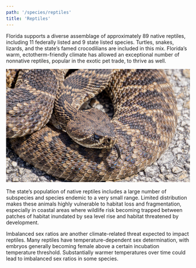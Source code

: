 ```yaml
---
path: '/species/reptiles'
title: 'Reptiles'
---
```


<content-header icon="reptiles" title="Reptiles">
</content-header>

Florida supports a diverse assemblage of approximately 89 native reptiles, including 11 federally listed and 9 state listed species. Turtles, snakes, lizards, and the state’s famed crocodilians are included in this mix. Florida’s warm, ectotherm-friendly climate has allowed an exceptional number of nonnative reptiles, popular in the exotic pet trade, to thrive as well.

<!-- https://www.flickr.com/photos/bigcypressnps/40428294984/ -->

![Snake](40428294984_5e4c62018a_k.jpg 'Photo: NPS.')

The state’s population of native reptiles includes a large number of subspecies and species endemic to a very small range. Limited distribution makes these animals highly vulnerable to habitat loss and fragmentation, especially in coastal areas where wildlife risk becoming trapped between patches of habitat inundated by sea level rise and habitat threatened by development.

Imbalanced sex ratios are another climate-related threat expected to impact reptiles. Many reptiles have temperature-dependent sex determination, with embryos generally becoming female above a certain incubation temperature threshold. Substantially warmer temperatures over time could lead to imbalanced sex ratios in some species.
